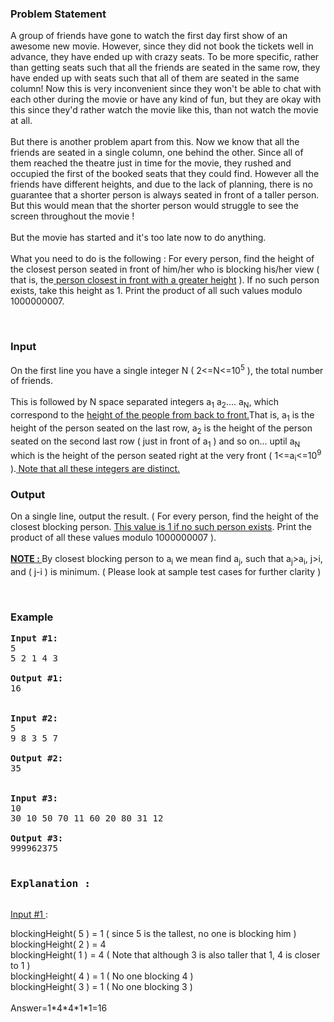 <h3 style="text-align: left;">Problem Statement</h3>
<p>A group of friends have gone to watch the first day first show of an awesome new movie. However, since they did not book the tickets well in advance, they have ended up with crazy seats. To be more specific, rather than getting seats such that all the friends are seated in the same row, they have ended up with seats such that all of them are seated in the same column! Now this is very inconvenient since they won't be able to chat with each other during the movie or have any kind of fun, but they are okay with this since they'd rather watch the movie like this, than not watch the movie at all.<br><br>But there is another problem apart from this. Now we know that all the friends are seated in a single column, one behind the other. Since all of them reached the theatre just in time for the movie, they rushed and occupied the first of the booked seats that they could find. However all the friends have different heights, and due to the lack of planning, there is no guarantee that a shorter person is always seated in front of a taller person. But this would mean that the shorter person would struggle to see the screen throughout the movie !<br><br>But the movie has started and it's too late now to do anything. <br><br>What you need to do is the following : For every person, find the height of the closest person seated in front of him/her who is blocking his/her view ( that is, the<span style="text-decoration: underline;"> person closest in front with a greater height</span> ). If no such person exists, take this height as 1. Print the product of all such values modulo 1000000007.</p>
<p>&nbsp;</p>
<h3 style="text-align: left;">Input</h3>
<p>On the first line you have a single integer N ( 2&lt;=N&lt;=10<sup>5</sup> ), the total number of friends.<br><br>This is followed by N space separated integers a<sub>1</sub> a<sub>2</sub>.... a<sub>N</sub>, which correspond to the <span style="text-decoration: underline;">height of the people from back to front.</span>That is, a<sub>1</sub> is the height of the person seated on the last row, a<sub>2</sub> is the height of the person seated on the second last row ( just in front of a<sub>1</sub> ) and so on... uptil a<sub>N</sub> which is the height of the person seated right at the very front ( 1&lt;=a<sub>i</sub>&lt;=10<sup>9</sup> ).<strong><span style="text-decoration: underline;"> </span></strong><span style="text-decoration: underline;">Note that all these integers are distinct.</span></p>
<h3 style="text-align: left;">Output</h3>
<p>On a single line, output the result. ( For every person, find the height of the closest blocking person. <span style="text-decoration: underline;">This value is 1 if no such person exists</span>. Print the product of all these values modulo 1000000007 ).<br><br><span style="text-decoration: underline;"><strong>NOTE </strong><strong>:</strong><strong> </strong></span>By closest blocking person to a<sub>i</sub> we mean find a<sub>j</sub>, such that a<sub>j</sub>&gt;a<sub>i</sub>, j&gt;i, and ( j-i ) is minimum. ( Please look at sample test cases for further clarity )</p>
<p>&nbsp;</p>
<h3 style="text-align: left;">Example</h3>
<pre><strong>Input #1:</strong><br>5<br>5 2 1 4 3<br>&nbsp;<br><strong>Output #1:</strong><br>16<br><strong><br><br>Input #2:</strong><br>5<br>9 8 3 5 7<br><br><strong>Output #2:<br></strong>35<strong><br><br><br>Input #3:<br></strong>10<br>30 10 50 70 11 60 20 80 31 12<strong><br><br>Output #3: <br></strong>999962375<br><br><h3 style="text-align: left;">Explanation :</h3></pre>
<p><span style="text-decoration: underline;">Input #1 </span>:</p>
<p>blockingHeight( 5 ) = 1 ( since 5 is the tallest, no one is blocking him )<br>blockingHeight( 2 ) = 4<br>blockingHeight( 1 ) = 4 ( Note that although 3 is also taller that 1, 4 is closer to 1 )<br>blockingHeight( 4 ) = 1 ( No one blocking 4 )<br>blockingHeight( 3 ) = 1 ( No one blocking 3 )<br><br>Answer=1*4*4*1*1=16</p>